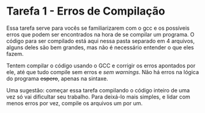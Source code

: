# Tarefa 1 - Erros de Compilação

Essa tarefa serve para vocês se familiarizarem com o gcc e os possíveis erros que podem ser encontrados na hora de se compilar um programa. O código para ser compilado está aqui nessa pasta separado em 4 arquivos, alguns deles são bem grandes, mas não é necessário entender o que eles fazem.

Tentem compilar o código usando o GCC e corrigir os erros apontados por ele, até que tudo compile sem erros e *sem warnings*. Não há erros na lógica do programa ~~espero~~, apenas na sintaxe.

Uma sugestão: começar essa tarefa compilando o código inteiro de uma vez só vai dificultar seu trabalho. Para deixá-lo mais simples, e lidar com menos erros por vez, compile os arquivos um por um.
